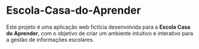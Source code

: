 # Escola-Casa-do-Aprender
Este projeto é uma aplicação web fictícia desenvolvida para a **Escola Casa do Aprender**, com o objetivo de criar um ambiente intuitivo e interativo para a gestão de informações escolares. 
